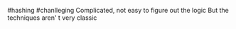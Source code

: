 #hashing #chanlleging 
Complicated, not easy to figure out the logic
But the techniques aren' t very classic